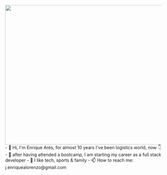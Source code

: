 <image src="https://www.laguiadelvaron.com/wp-content/uploads/2019/11/eltoniron.gif" width="1100" height="450">
- 👋  Hi, I'm Enrique Arés, for almost 10 years I've been logistics world, now 👇
- 🌱 after having attended a bootcamp, I am starting my career as a full stack developer
- 🤔 I like tech, sports & family
- 📫 How to reach me: j.enriquealorenzo@gmail.com 
